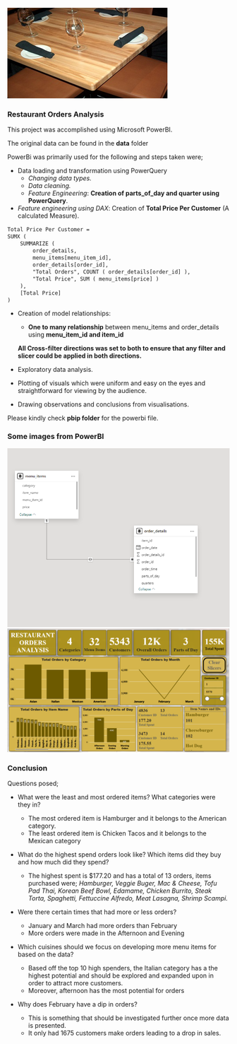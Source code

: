 ![RESTAURANT ORDERS ANALYSIS](img/restaurant2.jpg)

### **Restaurant Orders Analysis**

This project was accomplished using Microsoft PowerBI. 

The original data can be found in the **data** folder

PowerBi was primarily used for the following and steps taken were;
- Data loading and transformation using PowerQuery
    - *Changing data types.*
    - *Data cleaning.*
    - *Feature Engineering*: **Creation of parts_of_day and quarter using PowerQuery**.
- *Feature engineering using DAX*: Creation of **Total Price Per Customer** (A calculated Measure).

```
Total Price Per Customer = 
SUMX (
    SUMMARIZE (
        order_details,
        menu_items[menu_item_id],
        order_details[order_id],
        "Total Orders", COUNT ( order_details[order_id] ),
        "Total Price", SUM ( menu_items[price] )
    ),
    [Total Price]
)
```

- Creation of model relationships: 
    - **One to many relationship** between menu_items and order_details using **menu_item_id and item_id**
    
    **All Cross-filter directions was set to both to ensure that any filter and slicer could be applied in both directions.**

- Exploratory data analysis. 
- Plotting of visuals which were uniform and easy on the eyes and straightforward for viewing by the audience.
- Drawing observations and conclusions from visualisations.

Please kindly check **pbip folder** for the powerbi file.

### **Some images from PowerBI**

![powerbi_1](img/model-view.png) ![powerbi_2](img/visual-view.png)


### **Conclusion**
Questions posed;
- What were the least and most ordered items? What categories were they in? 
    - The most ordered item is Hamburger and it belongs to the American category.
    - The least ordered item is Chicken Tacos and it belongs to the Mexican category
 
- What do the highest spend orders look like? Which items did they buy and how much did they spend?
    - The highest spent is $177.20 and has a total of 13 orders, items purchased were; *Hamburger, Veggie Buger, Mac & Cheese, Tofu Pad Thai, Korean Beef Bowl, Edamame, Chicken Burrito, Steak Torta, Spaghetti, Fettuccine Alfredo, Meat Lasagna, Shrimp Scampi.*

- Were there certain times that had more or less orders?
    - January and March had more orders than February
    - More orders were made in the Afternoon and Evening

- Which cuisines should we focus on developing more menu items for based on the data?
    - Based off the top 10 high spenders, the Italian category has a the highest potential and should be explored and expanded upon in order to attract more customers.
    - Moreover, afternoon has the most potential for orders

- Why does February have a dip in orders?
    - This is something that should be investigated further once more data is presented. 
    - It only had 1675 customers make orders leading to a drop in sales.